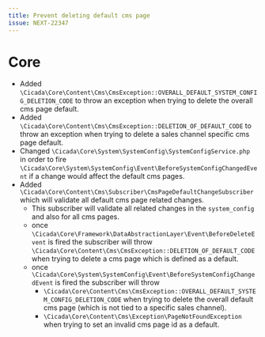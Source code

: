 ```yaml
---
title: Prevent deleting default cms page
issue: NEXT-22347
---
```

# Core
* Added `\Cicada\Core\Content\Cms\CmsException::OVERALL_DEFAULT_SYSTEM_CONFIG_DELETION_CODE` to throw an exception when trying to delete the overall cms page default.
* Added `\Cicada\Core\Content\Cms\CmsException::DELETION_OF_DEFAULT_CODE` to throw an exception when trying to delete a sales channel specific cms page default.  
* Changed `\Cicada\Core\System\SystemConfig\SystemConfigService.php` in order to fire `\Cicada\Core\System\SystemConfig\Event\BeforeSystemConfigChangedEvent` if a change would affect the default cms pages.
* Added `\Cicada\Core\Content\Cms\Subscriber\CmsPageDefaultChangeSubscriber` which will validate all default cms page related changes.
  * This subscriber will validate all related changes in the `system_config` and also for all cms pages. 
  * once `\Cicada\Core\Framework\DataAbstractionLayer\Event\BeforeDeleteEvent` is fired the subscriber will throw `\Cicada\Core\Content\Cms\CmsException::DELETION_OF_DEFAULT_CODE` when trying to delete a cms page which is defined as a default.
  * once `\Cicada\Core\System\SystemConfig\Event\BeforeSystemConfigChangedEvent` is fired the subscriber will throw 
    * `\Cicada\Core\Content\Cms\CmsException::OVERALL_DEFAULT_SYSTEM_CONFIG_DELETION_CODE` when trying to delete the overall default cms page (which is not tied to a specific sales channel).
    * `\Cicada\Core\Content\Cms\Exception\PageNotFoundException` when trying to set an invalid cms page id as a default.
